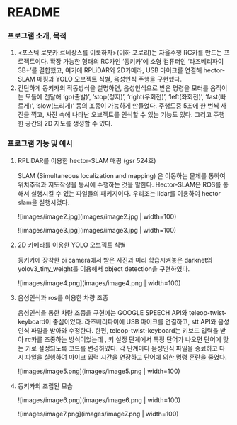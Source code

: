 # README

### 프로그램 소개, 목적

1. <포스텍 로봇카 르네상스를 이룩하자>(이하 포로리)는 자율주행 RC카를 만드는 프로젝트이다. 확장 가능한 형태의 RC카인 ‘동키카’에 소형 컴퓨터인 ‘라즈베리파이3B+’를 결합했고, 여기에 RPLiDAR와 2D카메라, USB 마이크를 연결해 hector-SLAM 매핑과 YOLO 오브젝트 식별, 음성인식 주행을 구현했다.
2. 간단하게 동키카의 작동방식을 설명하면, 음성인식으로 받은 명령을 모터를 움직이는 모듈에 전달해 ‘go(출발)’, ‘stop(정지)’, ‘right(우회전)’, ‘left(좌회전)’, ‘fast(빠르게)’, ‘slow(느리게)’ 등의 조종이 가능하게 만들었다. 주행도중 5초에 한 번씩 사진을 찍고, 사진 속에 나타난 오브젝트를 인식할 수 있는 기능도 있다. 그리고 주행한 공간의 2D 지도를 생성할 수 있다.

### 프로그램 기능 및 예시

1. RPLiDAR를 이용한 hector-SLAM 매핑 (gsr 524호)

    SLAM (Simultaneous localization and mapping) 은 이동하는 물체를 통하여 위치추적과 지도작성을 동시에 수행하는 것을 말한다. Hector-SLAM은 ROS를 통해서 실행시킬 수 있는 파일들의 패키지이다. 우리조는 lidar를 이용하여 hector slam을 실행시켰다.

    ![images/image2.jpg](images/image2.jpg | width=100)

    ![images/image3.jpg](images/image3.jpg | width=100)

2. 2D 카메라를 이용한 YOLO 오브젝트 식별

    동키카에 장착한 pi camera에서 받은 사진과 미리 학습시켜놓은 darknet의 yolov3_tiny_weight를 이용해서 object detection을 구현하였다.

    ![images/image4.png](images/image4.png | width=100)

3. 음성인식과 ros를 이용한 차량 조종

    음성인식을 통한 차량 조종을 구현에는 GOOGLE SPEECH API와 teleop-twist- keyboard이 중심이었다. 라즈베리파이에 USB 마이크를 연결하고, stt API와 음성인식 파일을 받아와 수정한다. 한편, teleop-twist-keyboard는 키보드 입력을 받아 rc카를 조종하는 방식이었는데 , 키 설정 단계에서 특정 단어가 나오면 단어에 맞는 키로 설정되도록 코드를 변경하였다. 각 단계마다 음성인식 파일을 종료하고 다시 파일을 실행하여 마이크 입력 시간을 연장하고 단어에 의한 명령 혼란을 줄였다.

    ![images/image5.png](images/image5.png | width=100)

4. 동키카의 조립된 모습

    ![images/image6.png](images/image6.png | width=100)

    ![images/image7.png](images/image7.png | width=100)
